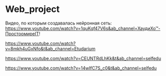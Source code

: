 # Web_project

Видео, по которым создавалась нейронная сеть:
https://www.youtube.com/watch?v=1quKqf47V6s&ab_channel=ХаудиХо™-ПростоомиреIT!

https://www.youtube.com/watch?v=8mkh4uGxNfo&t&ab_channel=Etudarium

https://www.youtube.com/watch?v=CEUNTRdLhKk&t&ab_channel=selfedu

https://www.youtube.com/watch?v=14wIfC7S_c0&t&ab_channel=selfedu
